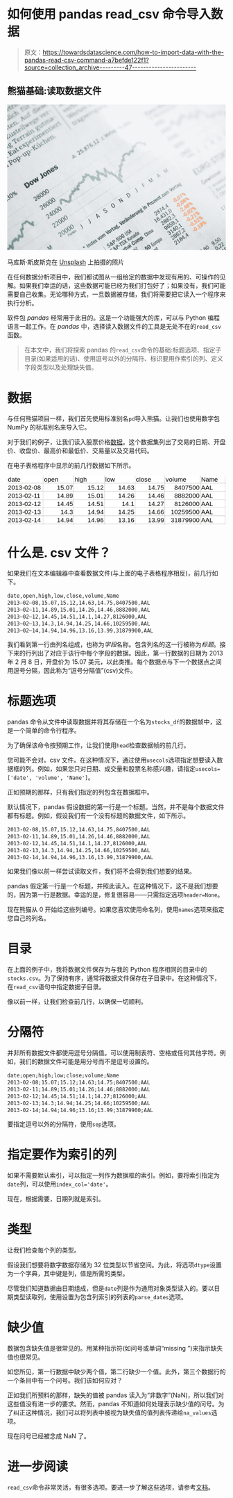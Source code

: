 # 如何使用 pandas read_csv 命令导入数据

> 原文：<https://towardsdatascience.com/how-to-import-data-with-the-pandas-read-csv-command-a7befde122f1?source=collection_archive---------47----------------------->

## 熊猫基础:读取数据文件

![](img/9ab90122b07d41d38583621991b0c97c.png)

马库斯·斯皮斯克在 [Unsplash](/s/photos/analysis?utm_source=unsplash&utm_medium=referral&utm_content=creditCopyText) 上拍摄的照片

在任何数据分析项目中，我们都试图从一组给定的数据中发现有用的、可操作的见解。如果我们幸运的话，这些数据可能已经为我们打包好了；如果没有，我们可能需要自己收集。无论哪种方式，一旦数据被存储，我们将需要把它读入一个程序来执行分析。

软件包 *pandas* 经常用于此目的。这是一个功能强大的库，可以与 Python 编程语言一起工作。在 *pandas* 中，选择读入数据文件的工具是无处不在的`read_csv`函数。

> 在本文中，我们将探索 pandas 的`read_csv`命令的基础:标题选项、指定子目录(如果适用的话)、使用逗号以外的分隔符、标识要用作索引的列、定义字段类型以及处理缺失值。

# 数据

与任何熊猫项目一样，我们首先使用标准别名`pd`导入熊猫。让我们也使用数字包 NumPy 的标准别名来导入它。

对于我们的例子，让我们读入股票价格[数据](https://www.kaggle.com/camnugent/sandp500)。这个数据集列出了交易的日期、开盘价、收盘价、最高价和最低价、交易量以及交易代码。

在电子表格程序中显示的前几行数据如下所示。

![](img/32ed1c8f4feccc1d51dc0dd5e07b68b9.png)

# 什么是. csv 文件？

如果我们在文本编辑器中查看数据文件(与上面的电子表格程序相反)，前几行如下。

```
date,open,high,low,close,volume,Name
2013–02–08,15.07,15.12,14.63,14.75,8407500,AAL
2013–02–11,14.89,15.01,14.26,14.46,8882000,AAL
2013–02–12,14.45,14.51,14.1,14.27,8126000,AAL
2013–02–13,14.3,14.94,14.25,14.66,10259500,AAL
2013–02–14,14.94,14.96,13.16,13.99,31879900,AAL
```

我们看到第一行由列名组成，也称为*字段*名称。包含列名的这一行被称为*标题*。接下来的行列出了对应于该行中每个字段的数据。因此，第一行数据的日期为 2013 年 2 月 8 日，开盘价为 15.07 美元，以此类推。每个数据点与下一个数据点之间用逗号分隔，因此称为“逗号分隔值”(csv)文件。

# 标题选项

pandas 命令从文件中读取数据并将其存储在一个名为`stocks_df`的数据帧中，这是一个简单的命令行程序。

为了确保该命令按预期工作，让我们使用`head`检查数据帧的前几行。

您可能不会对。csv 文件。在这种情况下，通过使用`usecols`选项指定想要读入数据框的列。例如，如果您只对日期、成交量和股票名称感兴趣，请指定`usecols=['date', 'volume', 'Name']`。

正如预期的那样，只有我们指定的列包含在数据框中。

默认情况下，pandas 假设数据的第一行是一个标题。当然，并不是每个数据文件都有标题。例如，假设我们有一个没有标题的数据文件，如下所示。

```
2013-02-08,15.07,15.12,14.63,14.75,8407500,AAL
2013-02-11,14.89,15.01,14.26,14.46,8882000,AAL
2013-02-12,14.45,14.51,14.1,14.27,8126000,AAL
2013-02-13,14.3,14.94,14.25,14.66,10259500,AAL
2013-02-14,14.94,14.96,13.16,13.99,31879900,AAL
```

如果我们像以前一样尝试读取文件，我们将不会得到我们想要的结果。

pandas 假定第一行是一个标题，并照此读入。在这种情况下，这不是我们想要的，因为第一行是数据。幸运的是，修复很容易——只需指定选项`header=None`。

现在熊猫从 0 开始给这些列编号。如果您喜欢使用命名列，使用`names`选项来指定您自己的列名。

# 目录

在上面的例子中，我将数据文件保存为与我的 Python 程序相同的目录中的`stocks.csv`。为了保持有序，通常将数据文件保存在子目录中。在这种情况下，在`read_csv`语句中指定数据子目录。

像以前一样，让我们检查前几行，以确保一切顺利。

# 分隔符

并非所有数据文件都使用逗号分隔值。可以使用制表符、空格或任何其他字符。例如，我们的数据文件可能是用分号而不是逗号设置的。

```
date;open;high;low;close;volume;Name
2013-02-08;15.07;15.12;14.63;14.75;8407500;AAL
2013-02-11;14.89;15.01;14.26;14.46;8882000;AAL
2013-02-12;14.45;14.51;14.1;14.27;8126000;AAL
2013-02-13;14.3;14.94;14.25;14.66;10259500;AAL
2013-02-14;14.94;14.96;13.16;13.99;31879900;AAL
```

要指定逗号以外的分隔符，使用`sep`选项。

# 指定要作为索引的列

如果不需要默认索引，可以指定一列作为数据框的索引。例如，要将索引指定为`date`列，可以使用`index_col='date'`。

现在，根据需要，日期列就是索引。

# 类型

让我们检查每个列的类型。

假设我们想要将数字数据存储为 32 位类型以节省空间。为此，将选项`dtype`设置为一个字典，其中键是列，值是所需的类型。

尽管我们知道数据由日期组成，但是`date`列是作为通用对象类型读入的。要以日期类型读取列，使用设置为包含列索引的列表的`parse_dates`选项。

# 缺少值

数据包含缺失值是很常见的。用某种指示符(如问号或单词“missing ”)来指示缺失值也很常见。

如您所见，第一行数据中缺少两个值，第二行缺少一个值。此外，第三个数据行的一个条目中有一个问号。我们该如何应对？

正如我们所预料的那样，缺失的值被 pandas 读入为“非数字”(NaN)，所以我们对这些值没有进一步的要求。然而，pandas 不知道如何处理表示缺少值的问号。为了纠正这种情况，我们可以将列表中被视为缺失值的值列表传递给`na_values`选项。

现在问号已经被念成 NaN 了。

# 进一步阅读

`read_csv`命令非常灵活，有很多选项。要进一步了解这些选项，请参考[文档](https://pandas.pydata.org/pandas-docs/stable/reference/api/pandas.read_csv.html)。